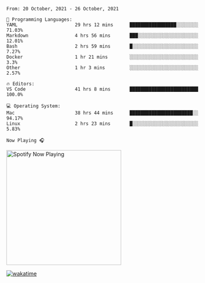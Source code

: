 <!--START_SECTION:waka-->
```text
From: 20 October, 2021 - 26 October, 2021

💬 Programming Languages: 
YAML                     29 hrs 12 mins      █████████████████░░░░░░░░   71.03% 
Markdown                 4 hrs 56 mins       ███░░░░░░░░░░░░░░░░░░░░░░   12.01% 
Bash                     2 hrs 59 mins       █░░░░░░░░░░░░░░░░░░░░░░░░   7.27% 
Docker                   1 hr 21 mins        ░░░░░░░░░░░░░░░░░░░░░░░░░   3.3% 
Other                    1 hr 3 mins         ░░░░░░░░░░░░░░░░░░░░░░░░░   2.57%

🔥 Editors: 
VS Code                  41 hrs 8 mins       █████████████████████████   100.0%

💻 Operating System: 
Mac                      38 hrs 44 mins      ███████████████████████░░   94.17% 
Linux                    2 hrs 23 mins       █░░░░░░░░░░░░░░░░░░░░░░░░   5.83%

```


<!--END_SECTION:waka-->

`Now Playing 🎧`

[<img src="https://spotify-now-playing-cyan-seven.vercel.app/api/spotify-playing" alt="Spotify Now Playing" width="300" />](https://open.spotify.com/user/gregnrobinson-ca)

[![wakatime](https://wakatime.com/badge/user/37718f76-572e-4513-b2c5-41c4d93d287a.svg)](https://wakatime.com/@37718f76-572e-4513-b2c5-41c4d93d287a)



